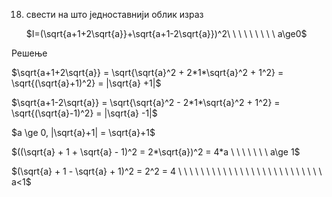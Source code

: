 18. свести на што једноставнији облик израз

    $I=(\sqrt{a+1+2\sqrt{a}}+\sqrt{a+1-2\sqrt{a}})^2\ \ \ \ \ \ \ \ \ a\ge0$

Решење

$\sqrt{a+1+2\sqrt{a}} = \sqrt{\sqrt{a}^2 + 2*1*\sqrt{a}^2 + 1^2} = \sqrt{(\sqrt{a}+1)^2} = |\sqrt{a} +1|$

$\sqrt{a+1-2\sqrt{a}} = \sqrt{\sqrt{a}^2 - 2*1*\sqrt{a}^2 + 1^2} = \sqrt{(\sqrt{a}-1)^2} = |\sqrt{a} -1|$

$a \ge 0, |\sqrt{a}+1| = \sqrt{a}+1$

$((\sqrt{a} + 1 + \sqrt{a} - 1)^2 = 2*\sqrt{a})^2 = 4*a  \ \ \ \ \ \ \ a\ge 1$

$(\sqrt{a} + 1 - \sqrt{a} + 1)^2 = 2^2 = 4 \ \ \ \ \ \ \ \ \ \ \ \ \  \ \ \ \ \ \  \ \ \ \ \ \ \ a<1$